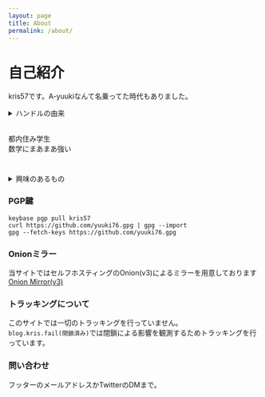```yaml
---
layout: page
title: About
permalink: /about/
---
```


# 自己紹介

kris57です。A-yuukiなんて名乗ってた時代もありました。

<details><summary>ハンドルの由来</summary>  
kris57:fakerで適当に生成した名前+"素数"<br>
A-yuuki:某ガチで死ぬVRMMO小説の登場人物
</details><br>

都内住み学生  
数学にまあまあ強い 

# <div>
<details><summary>
興味のあるもの
</summary>
(GitHubのプロフィールから抜粋)<br>
ゲーム:GTA5,スマブラ,ポケモン,Portal,NieR,Minecraft,PSO2(最近やってない),MSFS<br>
アニメ:SAO,とある,PSYCOPASS,このすば,コードギアス.Dr.Stone,キルミーベイベー,まちカドまぞく,まどマギ,,がっこうぐらし,シュタゲ,Fate<br>
アングラ寄り:淫夢,恒心,例のアレ,メーデー<br>
その他:Tor,P2P,分散ネットワーク,OSS全般,Linux,PC系,数学,暗号<br>
</details></div>

### PGP鍵

```shell
keybase pgp pull kris57
curl https://github.com/yuuki76.gpg | gpg --import
gpg --fetch-keys https://github.com/yuuki76.gpg
```

### Onionミラー

当サイトではセルフホスティングのOnion(v3)によるミラーを用意しております
[Onion Mirror(v3)](http://kris57xeegb7q5mxrigcmnnjryrdkecfsjolya5m7jf6gyj3ff24hlyd.onion/)

### トラッキングについて

このサイトでは一切のトラッキングを行っていません。<br>
`blog.kris.fail(閉鎖済み)`では閉鎖による影響を観測するためトラッキングを行っています。

### 問い合わせ

フッターのメールアドレスかTwitterのDMまで。
